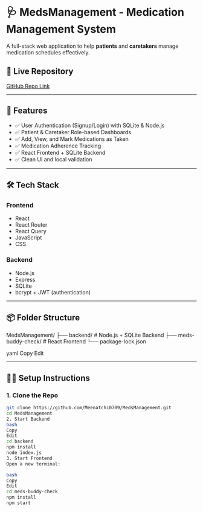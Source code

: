 # 🩺 MedsManagement - Medication Management System

A full-stack web application to help **patients** and **caretakers** manage medication schedules effectively.

## 🔗 Live Repository

[GitHub Repo Link](https://github.com/Meenatchi0709/MedsManagement)

---

## 🚀 Features

- ✅ User Authentication (Signup/Login) with SQLite & Node.js
- ✅ Patient & Caretaker Role-based Dashboards
- ✅ Add, View, and Mark Medications as Taken
- ✅ Medication Adherence Tracking
- ✅ React Frontend + SQLite Backend
- ✅ Clean UI and local validation

---

## 🛠️ Tech Stack

### Frontend

- React
- React Router
- React Query
- JavaScript
- CSS

### Backend

- Node.js
- Express
- SQLite
- bcrypt + JWT (authentication)

---

## 📦 Folder Structure

MedsManagement/
├── backend/ # Node.js + SQLite Backend
├── meds-buddy-check/ # React Frontend
└── package-lock.json

yaml
Copy
Edit

---

## 🧑‍💻 Setup Instructions

### 1. Clone the Repo

```bash
git clone https://github.com/Meenatchi0709/MedsManagement.git
cd MedsManagement
2. Start Backend
bash
Copy
Edit
cd backend
npm install
node index.js
3. Start Frontend
Open a new terminal:

bash
Copy
Edit
cd meds-buddy-check
npm install
npm start
